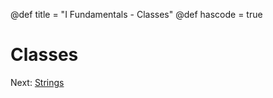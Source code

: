 @def title = "I Fundamentals - Classes"
@def hascode = true

# Classes

Next: [Strings](../lesson13/)

